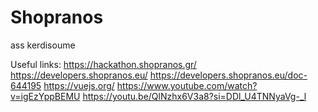 # Shopranos
ass kerdisoume


Useful links:
https://hackathon.shopranos.gr/
https://developers.shopranos.eu/
https://developers.shopranos.eu/doc-644195
https://vuejs.org/
https://www.youtube.com/watch?v=igEzYppBEMU
https://youtu.be/QlNzhx6V3a8?si=DDl_U4TNNyaVg-_l
